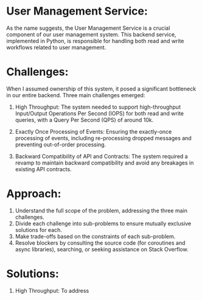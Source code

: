

User Management Service:
========================
As the name suggests, the User Management Service is a crucial component of our user management system. This backend service, implemented in Python, is responsible for handling both read and write workflows related to user management.

Challenges:
===========
When I assumed ownership of this system, it posed a significant bottleneck in our entire backend. Three main challenges emerged:

1. High Throughput: The system needed to support high-throughput Input/Output Operations Per Second (IOPS) for both read and write queries, with a Query Per Second (QPS) of around 10k.

2. Exactly Once Processing of Events: Ensuring the exactly-once processing of events, including re-processing dropped messages and preventing out-of-order processing.

3. Backward Compatibility of API and Contracts: The system required a revamp to maintain backward compatibility and avoid any breakages in existing API contracts.


Approach:
=========
1. Understand the full scope of the problem, addressing the three main challenges.
2. Divide each challenge into sub-problems to ensure mutually exclusive solutions for each.
3. Make trade-offs based on the constraints of each sub-problem.
4. Resolve blockers by consulting the source code (for coroutines and async libraries), searching, or seeking assistance on Stack Overflow.


Solutions:
==========

1. High Throughput:
To address 
